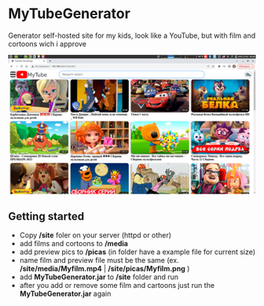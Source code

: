 # MyTubeGenerator
Generator self-hosted site for my kids, look like a YouTube, but with film and cortoons wich i approve

<p align="center">
  <img title="portainer" src='https://github.com/Alexzionx/MyTubeGenerator/blob/main/mt.png?raw=true' />
</p>

## Getting started
- Copy **/site** foler on your server (httpd or other)
- add films and cortoons to **/media**
- add preview pics to **/picas** (in folder have a example file for current size)
- name film and preview file must be the same (ex. **/site/media/Myfilm.mp4** | **/site/picas/Myfilm.png** )
- add **MyTubeGenerator.jar** to **/site** folder and run
- after you add or remove some film and cartoons just run the **MyTubeGenerator.jar** again
